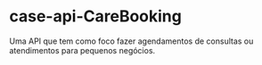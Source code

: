 # case-api-CareBooking
Uma API que tem como foco fazer agendamentos de consultas ou atendimentos para pequenos negócios.
